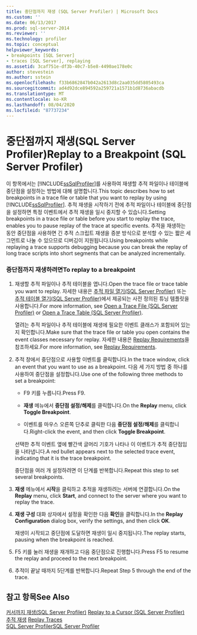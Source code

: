 ```yaml
---
title: 중단점까지 재생 (SQL Server Profiler) | Microsoft Docs
ms.custom: ''
ms.date: 06/13/2017
ms.prod: sql-server-2014
ms.reviewer: ''
ms.technology: profiler
ms.topic: conceptual
helpviewer_keywords:
- breakpoints [SQL Server]
- traces [SQL Server], replaying
ms.assetid: 3caf751e-df3b-40c7-b5e8-4490ae178e0c
author: stevestein
ms.author: sstein
ms.openlocfilehash: f33b6862847b042a2613d8c2aa035dd5805493ca
ms.sourcegitcommit: ad4d92dce894592a259721a1571b1d8736abacdb
ms.translationtype: MT
ms.contentlocale: ko-KR
ms.lasthandoff: 08/04/2020
ms.locfileid: "87737234"
---
```

# <a name="replay-to-a-breakpoint-sql-server-profiler"></a><span data-ttu-id="3ba62-102">중단점까지 재생(SQL Server Profiler)</span><span class="sxs-lookup"><span data-stu-id="3ba62-102">Replay to a Breakpoint (SQL Server Profiler)</span></span>
  <span data-ttu-id="3ba62-103">이 항목에서는 [!INCLUDE[ssSqlProfiler](../../includes/sssqlprofiler-md.md)]를 사용하여 재생할 추적 파일이나 테이블에 중단점을 설정하는 방법에 대해 설명합니다.</span><span class="sxs-lookup"><span data-stu-id="3ba62-103">This topic describes how to set breakpoints in a trace file or table that you want to replay by using [!INCLUDE[ssSqlProfiler](../../includes/sssqlprofiler-md.md)].</span></span> <span data-ttu-id="3ba62-104">추적 재생을 시작하기 전에 추적 파일이나 테이블에 중단점을 설정하면 특정 이벤트에서 추적 재생을 일시 중지할 수 있습니다.</span><span class="sxs-lookup"><span data-stu-id="3ba62-104">Setting breakpoints in a trace file or table before you start to replay the trace, enables you to pause replay of the trace at specific events.</span></span> <span data-ttu-id="3ba62-105">추적을 재생하는 동안 중단점을 사용하면 긴 추적 스크립트 재생을 증분 방식으로 분석할 수 있는 짧은 세그먼트로 나눌 수 있으므로 디버깅이 지원됩니다.</span><span class="sxs-lookup"><span data-stu-id="3ba62-105">Using breakpoints while replaying a trace supports debugging because you can break the replay of long trace scripts into short segments that can be analyzed incrementally.</span></span>  
  
### <a name="to-replay-to-a-breakpoint"></a><span data-ttu-id="3ba62-106">중단점까지 재생하려면</span><span class="sxs-lookup"><span data-stu-id="3ba62-106">To replay to a breakpoint</span></span>  
  
1.  <span data-ttu-id="3ba62-107">재생할 추적 파일이나 추적 테이블을 엽니다.</span><span class="sxs-lookup"><span data-stu-id="3ba62-107">Open the trace file or trace table you want to replay.</span></span> <span data-ttu-id="3ba62-108">자세한 내용은 [추적 파일 열기&#40;SQL Server Profiler&#41;](open-a-trace-file-sql-server-profiler.md) 또는 [추적 테이블 열기&#40;SQL Server Profiler&#41;](open-a-trace-table-sql-server-profiler.md)에서 제공되는 사전 정의된 튜닝 템플릿을 사용합니다.</span><span class="sxs-lookup"><span data-stu-id="3ba62-108">For more information, see [Open a Trace File &#40;SQL Server Profiler&#41;](open-a-trace-file-sql-server-profiler.md) or [Open a Trace Table &#40;SQL Server Profiler&#41;](open-a-trace-table-sql-server-profiler.md).</span></span>  
  
     <span data-ttu-id="3ba62-109">열려는 추적 파일이나 추적 테이블에 재생에 필요한 이벤트 클래스가 포함되어 있는지 확인합니다.</span><span class="sxs-lookup"><span data-stu-id="3ba62-109">Make sure that the trace file or table you open contains the event classes necessary for replay.</span></span> <span data-ttu-id="3ba62-110">자세한 내용은 [Replay Requirements](replay-requirements.md)을 참조하세요.</span><span class="sxs-lookup"><span data-stu-id="3ba62-110">For more information, see [Replay Requirements](replay-requirements.md).</span></span>  
  
2.  <span data-ttu-id="3ba62-111">추적 창에서 중단점으로 사용할 이벤트를 클릭합니다.</span><span class="sxs-lookup"><span data-stu-id="3ba62-111">In the trace window, click an event that you want to use as a breakpoint.</span></span> <span data-ttu-id="3ba62-112">다음 세 가지 방법 중 하나를 사용하여 중단점을 설정합니다.</span><span class="sxs-lookup"><span data-stu-id="3ba62-112">Use one of the following three methods to set a breakpoint:</span></span>  
  
    -   <span data-ttu-id="3ba62-113">F9 키를 누릅니다.</span><span class="sxs-lookup"><span data-stu-id="3ba62-113">Press F9.</span></span>  
  
    -   <span data-ttu-id="3ba62-114">**재생** 메뉴에서 **중단점 설정/해제**를 클릭합니다.</span><span class="sxs-lookup"><span data-stu-id="3ba62-114">On the **Replay** menu, click **Toggle Breakpoint**.</span></span>  
  
    -   <span data-ttu-id="3ba62-115">이벤트를 마우스 오른쪽 단추로 클릭한 다음 **중단점 설정/해제**를 클릭합니다.</span><span class="sxs-lookup"><span data-stu-id="3ba62-115">Right-click the event, and then click **Toggle Breakpoint**.</span></span>  
  
     <span data-ttu-id="3ba62-116">선택한 추적 이벤트 옆에 빨간색 글머리 기호가 나타나 이 이벤트가 추적 중단점임을 나타냅니다.</span><span class="sxs-lookup"><span data-stu-id="3ba62-116">A red bullet appears next to the selected trace event, indicating that it is the trace breakpoint.</span></span>  
  
     <span data-ttu-id="3ba62-117">중단점을 여러 개 설정하려면 이 단계를 반복합니다.</span><span class="sxs-lookup"><span data-stu-id="3ba62-117">Repeat this step to set several breakpoints.</span></span>  
  
3.  <span data-ttu-id="3ba62-118">**재생** 메뉴에서 **시작**을 클릭하고 추적을 재생하려는 서버에 연결합니다.</span><span class="sxs-lookup"><span data-stu-id="3ba62-118">On the **Replay** menu, click **Start**, and connect to the server where you want to replay the trace.</span></span>  
  
4.  <span data-ttu-id="3ba62-119">**재생 구성** 대화 상자에서 설정을 확인한 다음 **확인**을 클릭합니다.</span><span class="sxs-lookup"><span data-stu-id="3ba62-119">In the **Replay Configuration** dialog box, verify the settings, and then click **OK**.</span></span>  
  
     <span data-ttu-id="3ba62-120">재생이 시작되고 중단점에 도달하면 재생이 일시 중지됩니다.</span><span class="sxs-lookup"><span data-stu-id="3ba62-120">The replay starts, pausing when the breakpoint is reached.</span></span>  
  
5.  <span data-ttu-id="3ba62-121">F5 키를 눌러 재생을 재개하고 다음 중단점으로 진행합니다.</span><span class="sxs-lookup"><span data-stu-id="3ba62-121">Press F5 to resume the replay and proceed to the next breakpoint.</span></span>  
  
6.  <span data-ttu-id="3ba62-122">추적이 끝날 때까지 5단계를 반복합니다.</span><span class="sxs-lookup"><span data-stu-id="3ba62-122">Repeat Step 5 through the end of the trace.</span></span>  
  
## <a name="see-also"></a><span data-ttu-id="3ba62-123">참고 항목</span><span class="sxs-lookup"><span data-stu-id="3ba62-123">See Also</span></span>  
 <span data-ttu-id="3ba62-124">[커서까지 재생&#40;SQL Server Profiler&#41;](replay-to-a-cursor-sql-server-profiler.md) </span><span class="sxs-lookup"><span data-stu-id="3ba62-124">[Replay to a Cursor &#40;SQL Server Profiler&#41;](replay-to-a-cursor-sql-server-profiler.md) </span></span>  
 <span data-ttu-id="3ba62-125">[추적 재생](replay-traces.md) </span><span class="sxs-lookup"><span data-stu-id="3ba62-125">[Replay Traces](replay-traces.md) </span></span>  
 [<span data-ttu-id="3ba62-126">SQL Server Profiler</span><span class="sxs-lookup"><span data-stu-id="3ba62-126">SQL Server Profiler</span></span>](sql-server-profiler.md)  
  
  
